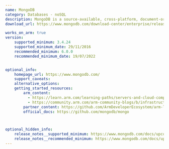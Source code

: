 ```yaml
---
name: MongoDB
category: Databases - noSQL
description: MongoDB is a source-available, cross-platform, document-oriented database program. Classified as a NoSQL database product, MongoDB utilizes JSON-like documents with optional schemas.
download_url: https://www.mongodb.com/download-center/enterprise/releases

works_on_arm: true
version:
    supported_minimum: 3.4.24
    supported_minimum_date: 29/11/2016
    recommended_minimum: 6.0.0
    recommended_minimum_date: 19/07/2022


optional_info:
    homepage_url: https://www.mongodb.com/
    support_caveats:
    alternative_options:
    getting_started_resources:
        arm_content: 
          - https://learn.arm.com/learning-paths/servers-and-cloud-computing/mongodb/
          - https://community.arm.com/arm-community-blogs/b/infrastructure-solutions-blog/posts/mongodb-performance-on-aws-with-the-arm-graviton2    
        partner_content: https://github.com/ArmDeveloperEcosystem/arm-learning-paths/blob/main/content/learning-paths/servers-and-cloud-computing/mongodb/perf_mongodb.md 
        official_docs: https://github.com/mongodb/mongo



optional_hidden_info:
    release_notes__supported_minimum: https://www.mongodb.com/docs/upcoming/release-notes/3.4/
    release_notes__recommended_minimum: https://www.mongodb.com/docs/upcoming/release-notes/6.0/
---
```


